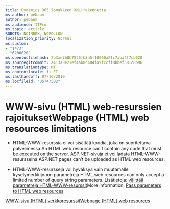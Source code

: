 ```yaml
---
title: Dynamics 365 lomakkeen XML-rakennetta
ms.author: pebaum
author: pebaum
ms.audience: ITPro
ms.topic: article
ROBOTS: NOINDEX, NOFOLLOW
localization_priority: Normal
ms.custom:
- "1473"
- "6200020"
ms.openlocfilehash: 2b3ae7b8b7526fb3a5f10660a21c7aba4f7cb020
ms.sourcegitcommit: a413a0e27ef4ab8c484fa9fccff8bbef381c8b96
ms.translationtype: MT
ms.contentlocale: fi-FI
ms.lasthandoff: 07/16/2019
ms.locfileid: "35747502"
---
```

# <a name="webpage-html-web-resources-limitations"></a><span data-ttu-id="93e79-102">WWW-sivu (HTML) web-resurssien rajoitukset</span><span class="sxs-lookup"><span data-stu-id="93e79-102">Webpage (HTML) web resources limitations</span></span>

* <span data-ttu-id="93e79-103">HTML-WWW-resurssia ei voi sisältää koodia, joka on suoritettava palvelimessa.</span><span class="sxs-lookup"><span data-stu-id="93e79-103">An HTML web resource can’t contain any code that must be executed on the server.</span></span> <span data-ttu-id="93e79-104">ASP.NET-sivuja ei voi ladata HTML-WWW-resursseina.</span><span class="sxs-lookup"><span data-stu-id="93e79-104">ASP.NET pages can’t be uploaded as HTML web resources.</span></span>

* <span data-ttu-id="93e79-105">HTML-WWW-resursseja voi hyväksyä vain muutamalle kyselymerkkijonon parametreja.</span><span class="sxs-lookup"><span data-stu-id="93e79-105">HTML web resources can only accept a limited number of query string parameters.</span></span> <span data-ttu-id="93e79-106">Lisätietoja: [välittää parametreja HTML-WWW-resurssit](https://docs.microsoft.com/en-us/dynamics365/customer-engagement/developer/webpage-html-web-resources#BKMK_PassingParametersToWebResources)</span><span class="sxs-lookup"><span data-stu-id="93e79-106">More information: [Pass parameters to HTML web resources](https://docs.microsoft.com/en-us/dynamics365/customer-engagement/developer/webpage-html-web-resources#BKMK_PassingParametersToWebResources)</span></span>

[<span data-ttu-id="93e79-107">WWW-sivu (HTML) verkkoresurssit</span><span class="sxs-lookup"><span data-stu-id="93e79-107">Webpage (HTML) web resources</span></span>](https://docs.microsoft.com/dynamics365/customer-engagement/developer/webpage-html-web-resources)
